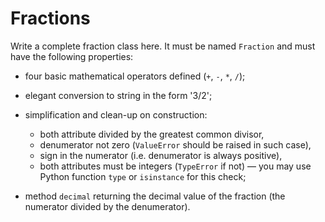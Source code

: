 # Fractions

Write a complete fraction class here. It must be named `Fraction` and must have the following properties:

- four basic mathematical operators defined (`+`, `-`, `*`, `/`);

- elegant conversion to string in the form '3/2';

- simplification and clean-up on construction:
  - both attribute divided by the greatest common divisor,
  - denumerator not zero (`ValueError` should be raised in such case),
  - sign in the numerator (i.e. denumerator is always positive),
  - both attributes must be integers (`TypeError` if not) — you may use Python function `type` or `isinstance` for this check;

- method `decimal` returning the decimal value of the fraction (the numerator divided by the denumerator).
